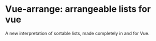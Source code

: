 # Vue-arrange: arrangeable lists for vue

A new interpretation of sortable lists, made completely in and for Vue. 
